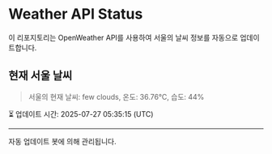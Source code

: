
# Weather API Status

이 리포지토리는 OpenWeather API를 사용하여 서울의 날씨 정보를 자동으로 업데이트합니다.

## 현재 서울 날씨
> 서울의 현재 날씨: few clouds, 온도: 36.76°C, 습도: 44%

⏳ 업데이트 시간: 2025-07-27 05:35:15 (UTC)

---
자동 업데이트 봇에 의해 관리됩니다.
